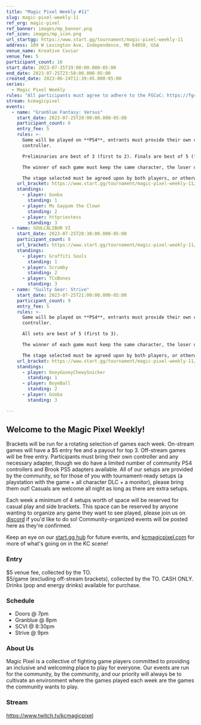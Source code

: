 ```yaml
---
title: "Magic Pixel Weekly #11"
slug: magic-pixel-weekly-11
ref_org: magic-pixel
ref_banner: images/mp_banner.png
ref_icon: images/mp_icon.png
url_startgg: https://www.start.gg/tournament/magic-pixel-weekly-11
address: 109 W Lexington Ave, Independence, MO 64050, USA
venue_name: Kreative Caviar
venue_fee: 5
participant_count: 16
start_date: 2023-07-25T19:00:00.000-05:00
end_date: 2023-07-25T23:58:00.000-05:00
created_date: 2023-06-24T11:39:45.000-05:00
series:
  - Magic Pixel Weekly
rules: "All participants must agree to adhere to the FGCoC: https://fgcoc.com/"
stream: kcmagicpixel
events:
  - name: "Granblue Fantasy: Versus"
    start_date: 2023-07-25T20:00:00.000-05:00
    participant_count: 6
    entry_fee: 5
    rules: >-
      Game will be played on **PS4**, entrants must provide their own compatible
      controller.  

      Preliminaries are best of 3 (first to 2). Finals are best of 5 (first to 3).  

      The winner of each game must keep the same character, the loser of that game may switch characters.  

      The stage selected must be agreed upon by both players, or otherwise selected at random.
    url_bracket: https://www.start.gg/tournament/magic-pixel-weekly-11/events/granblue-fantasy-versus/brackets/1399574/2123503
    standings:
      - player: Gooba
        standing: 1
      - player: Ms Gaypom the Clown
        standing: 2
      - player: httpriestess
        standing: 3
  - name: SOULCALIBUR VI
    start_date: 2023-07-25T20:30:00.000-05:00
    participant_count: 8
    url_bracket: https://www.start.gg/tournament/magic-pixel-weekly-11/events/scvi-double-elimination/brackets/1399576/2123505
    standings:
      - player: Graffiti Souls
        standing: 1
      - player: Scrumby
        standing: 2
      - player: TCxBones
        standing: 3
  - name: "Guilty Gear: Strive"
    start_date: 2023-07-25T21:00:00.000-05:00
    participant_count: 9
    entry_fee: 5
    rules: >-
      Game will be played on **PS4**, entrants must provide their own compatible
      controller.  

      All sets are best of 5 (first to 3).  

      The winner of each game must keep the same character, the loser of that game may switch characters.  

      The stage selected must be agreed upon by both players, or otherwise selected at random.
    url_bracket: https://www.start.gg/tournament/magic-pixel-weekly-11/events/strive/brackets/1399571/2123499
    standings:
      - player: OoeyGooeyChewySnicker
        standing: 1
      - player: BoyeBall
        standing: 2
      - player: Gooba
        standing: 3

---
```


## Welcome to the Magic Pixel Weekly! 

Brackets will be run for a rotating selection of games each week. On-stream games will have a $5 entry fee and a payout for top 3. Off-stream games will be free entry. Participants must bring their own controller and any necessary adapter, though we do have a limited number of community PS4 controllers and Brook PS5 adapters available. All of our setups are provided by the community, so for those of you with tournament-ready setups (a playstation with the game + all character DLC + a monitor), please bring them out! Casuals are welcome all night as long as there are extra setups.

Each week a minimum of 4 setups worth of space will be reserved for casual play and side brackets. This space can be reserved by anyone wanting to organize any game they want to see played, please join us on [discord](https://discord.gg/jkmn6CVrrQ) if you'd like to do so! Community-organized events will be posted here as they're confirmed.

Keep an eye on our [start.gg hub](https://www.start.gg/hub/magic-pixel) for future events, and [kcmagicpixel.com](https://kcmagicpixel.com) for more of what's going on in the KC scene!

### Entry

$5 venue fee, collected by the TO.  
$5/game (excluding off-stream brackets), collected by the TO. CASH ONLY.  
Drinks (pop and energy drinks) available for purchase.


### Schedule
- Doors @ 7pm
- Granblue @ 8pm
- SCVI @ 8:30pm
- Strive @ 9pm


### About Us

Magic Pixel is a collective of fighting game players committed to providing an inclusive and welcoming place to play for everyone. Our events are run for the community, by the community, and our priority will always be to cultivate an environment where the games played each week are the games the community wants to play.


### Stream
https://www.twitch.tv/kcmagicpixel
  